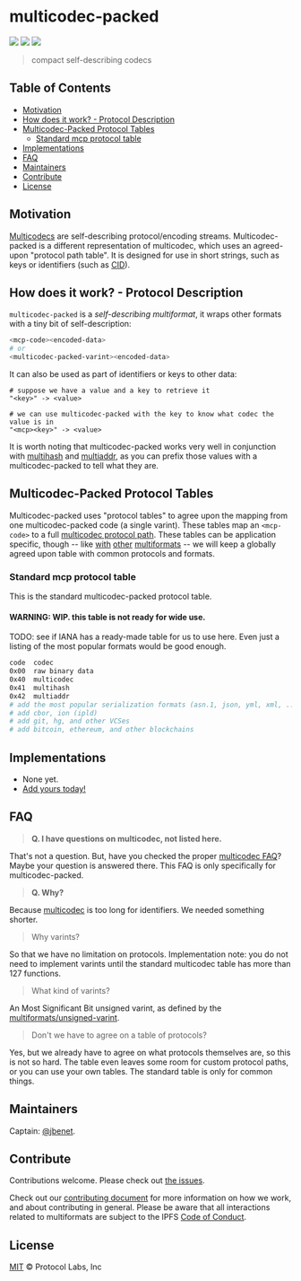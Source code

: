 # multicodec-packed

[![](https://img.shields.io/badge/made%20by-Protocol%20Labs-blue.svg?style=flat-square)](http://ipn.io)
[![](https://img.shields.io/badge/project-multiformats-blue.svg?style=flat-square)](http://github.com/multiformats/multiformats)
[![](https://img.shields.io/badge/freenode-%23ipfs-blue.svg?style=flat-square)](http://webchat.freenode.net/?channels=%23ipfs)

> compact self-describing codecs

## Table of Contents

- [Motivation](#motivation)
- [How does it work? - Protocol Description](#how-does-it-work---protocol-description)
- [Multicodec-Packed Protocol Tables](#multicodec-packed-protocol-tables)
  - [Standard mcp protocol table](#standard-mcp-protocol-table)
- [Implementations](#implementations)
- [FAQ](#faq)
- [Maintainers](#maintainers)
- [Contribute](#contribute)
- [License](#license)

## Motivation

[Multicodecs](./README.md) are self-describing protocol/encoding streams. Multicodec-packed is a different representation of multicodec, which uses an agreed-upon "protocol path table". It is designed for use in short strings, such as keys or identifiers (such as [CID](https://github.com/ipld/cid)).

## How does it work? - Protocol Description

`multicodec-packed` is a _self-describing multiformat_, it wraps other formats with a tiny bit of self-description:

```sh
<mcp-code><encoded-data>
# or
<multicodec-packed-varint><encoded-data>
```

It can also be used as part of identifiers or keys to other data:

```
# suppose we have a value and a key to retrieve it
"<key>" -> <value>

# we can use multicodec-packed with the key to know what codec the value is in
"<mcp><key>" -> <value>
```

It is worth noting that multicodec-packed works very well in conjunction with [multihash](https://github.com/multiformats/multihash) and [multiaddr](https://github.com/multiformats/multiaddr), as you can prefix those values with a multicodec-packed to tell what they are.

## Multicodec-Packed Protocol Tables

Multicodec-packed uses "protocol tables" to agree upon the mapping from one multicodec-packed code (a single varint). These tables map an `<mcp-code>` to a full [multicodec protocol path](./README.md#the-protocol-path). These tables can be application specific, though -- like [with](https://github.com/multiformats/multihash) [other](https://github.com/multiformats/multibase) [multiformats](https://github.com/multiformats/multiaddr) -- we will keep a globally agreed upon table with common protocols and formats.

### Standard mcp protocol table

This is the standard multicodec-packed protocol table.

#### WARNING: WIP. this table is not ready for wide use.

TODO: see if IANA has a ready-made table for us to use here. Even just a listing of the most popular formats would be good enough.

```sh
code  codec
0x00  raw binary data
0x40  multicodec
0x41  multihash
0x42  multiaddr
# add the most popular serialization formats (asn.1, json, yml, xml, ...)
# add cbor, ion (ipld)
# add git, hg, and other VCSes
# add bitcoin, ethereum, and other blockchains
```

## Implementations

- None yet.
- [Add yours today!](https://github.com/multiformats/multicodec/edit/master/multicodec-packed.md)

## FAQ

> **Q. I have questions on multicodec, not listed here.**

That's not a question. But, have you checked the proper [multicodec FAQ](./README.md#faq)? Maybe your question is answered there. This FAQ is only specifically for multicodec-packed.

> **Q. Why?**

Because [multicodec](./README.md) is too long for identifiers. We needed something shorter.

> Why varints?

So that we have no limitation on protocols. Implementation note: you do not need to implement varints until the standard multicodec table has more than 127 functions.

> What kind of varints?

An Most Significant Bit unsigned varint, as defined by the [multiformats/unsigned-varint](https://github.com/multiformats/unsigned-varint).

> Don't we have to agree on a table of protocols?

Yes, but we already have to agree on what protocols themselves are, so this is not so hard. The table even leaves some room for custom protocol paths, or you can use your own tables. The standard table is only for common things.


## Maintainers

Captain: [@jbenet](https://github.com/jbenet).

## Contribute

Contributions welcome. Please check out [the issues](https://github.com/multiformats/multicodec/issues).

Check out our [contributing document](https://github.com/multiformats/multiformats/blob/master/contributing.md) for more information on how we work, and about contributing in general. Please be aware that all interactions related to multiformats are subject to the IPFS [Code of Conduct](https://github.com/ipfs/community/blob/master/code-of-conduct.md).

## License

[MIT](LICENSE) © Protocol Labs, Inc
